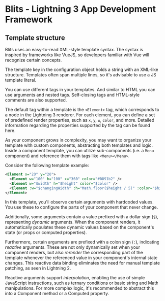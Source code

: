 # Blits - Lightning 3 App Development Framework

## Template structure

Blits uses an easy-to-read XML-style template syntax. The syntax is inspired by frameworks like VueJS, so developers familiar with Vue will recognize certain concepts.

The template key in the configuration object holds a string with an XML-like structure. Templates often span multiple lines, so it's advisable to use a JS template literal.

You can use different tags in your templates. And similar to HTML you can use arguments and nested tags. Self-closing tags and HTML-style comments are also supported.

The default tag within a template is the `<Element>` tag, which corresponds to a node in the Lightning 3 renderer. For each element, you can define a set of predefined render properties, such as `x`, `y`, `w`, `color`, and more. Detailed information regarding the properties supported by the <Element> tag can be found here.

As your component grows in complexity, you may want to organize your template with custom components, abstracting both templates and logic. Inside a component template, you can utilize sub-components (i.e. a `Menu` component) and reference them with tags like `<Menu></Menu>`.

Consider the following template example:

```xml
<Element x="20" y="20">
  <Element w="100" h="100" x="360" color="#0891b2" />
  <Element w="$width" h="$height" color="$color" />
  <Element :w="$changingWidth" :h="Math.floor($height / 5)" :color="$highlight" />
</Element>
```

In this template, you'll observe certain arguments with hardcoded values. You use these to configure the parts of your component that never change.

Additionally, some arguments contain a value prefixed with a dollar sign (`$`), representing _dynamic_ arguments. When the component renders, it automatically populates these dynamic values based on the component's state (or props or computed properties).

Furthermore, certain arguments are prefixed with a colon sign (`:`), indicating _reactive_ arguments. These are not only dynamically set when your component renders, but also _rerender_ the corresponding part of the template whenever the referenced value in your component's internal state changes. This reactive data binding eliminates the need for manual template patching, as seen in Lightning 2.

Reactive arguments support _interpolation_, enabling the use of simple JavaScript instructions, such as ternary conditions or basic string and Math manipulations. For more complex logic, it's recommended to abstract this into a Component method or a Computed property.
